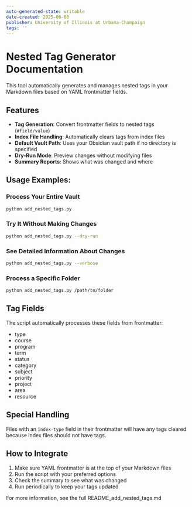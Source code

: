 ```yaml
---
auto-generated-state: writable
date-created: 2025-06-06
publisher: University of Illinois at Urbana-Champaign
tags: ''
---
```


# Nested Tag Generator Documentation

This tool automatically generates and manages nested tags in your Markdown files based on YAML frontmatter fields.

## Features

- **Tag Generation**: Convert frontmatter fields to nested tags (`#field/value`)
- **Index File Handling**: Automatically clears tags from index files
- **Default Vault Path**: Uses your Obsidian vault path if no directory is specified
- **Dry-Run Mode**: Preview changes without modifying files
- **Summary Reports**: Shows what was changed and where

## Usage Examples:

### Process Your Entire Vault

```bash
python add_nested_tags.py
```

### Try It Without Making Changes

```bash
python add_nested_tags.py --dry-run
```

### See Detailed Information About Changes

```bash
python add_nested_tags.py --verbose
```

### Process a Specific Folder

```bash
python add_nested_tags.py /path/to/folder
```

## Tag Fields

The script automatically processes these fields from frontmatter:
- type
- course
- program
- term
- status
- category
- subject
- priority
- project
- area
- resource

## Special Handling

Files with an `index-type` field in their frontmatter will have any tags cleared because index files should not have tags.

## How to Integrate

1. Make sure YAML frontmatter is at the top of your Markdown files
2. Run the script with your preferred options
3. Check the summary to see what was changed
4. Run periodically to keep your tags updated

For more information, see the full README_add_nested_tags.md
